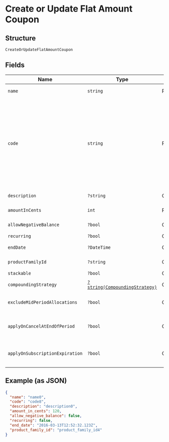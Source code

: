 
# Create or Update Flat Amount Coupon

## Structure

`CreateOrUpdateFlatAmountCoupon`

## Fields

| Name | Type | Tags | Description | Getter | Setter |
|  --- | --- | --- | --- | --- | --- |
| `name` | `string` | Required | the name of the coupon | getName(): string | setName(string name): void |
| `code` | `string` | Required | may contain uppercase alphanumeric characters and these special characters (which allow for email addresses to be used): “%”, “@”, “+”, “-”, “_”, and “.” | getCode(): string | setCode(string code): void |
| `description` | `?string` | Optional | - | getDescription(): ?string | setDescription(?string description): void |
| `amountInCents` | `int` | Required | - | getAmountInCents(): int | setAmountInCents(int amountInCents): void |
| `allowNegativeBalance` | `?bool` | Optional | - | getAllowNegativeBalance(): ?bool | setAllowNegativeBalance(?bool allowNegativeBalance): void |
| `recurring` | `?bool` | Optional | - | getRecurring(): ?bool | setRecurring(?bool recurring): void |
| `endDate` | `?DateTime` | Optional | - | getEndDate(): ?\DateTime | setEndDate(?\DateTime endDate): void |
| `productFamilyId` | `?string` | Optional | - | getProductFamilyId(): ?string | setProductFamilyId(?string productFamilyId): void |
| `stackable` | `?bool` | Optional | - | getStackable(): ?bool | setStackable(?bool stackable): void |
| `compoundingStrategy` | [`?string(CompoundingStrategy)`](../../doc/models/compounding-strategy.md) | Optional | - | getCompoundingStrategy(): ?string | setCompoundingStrategy(?string compoundingStrategy): void |
| `excludeMidPeriodAllocations` | `?bool` | Optional | - | getExcludeMidPeriodAllocations(): ?bool | setExcludeMidPeriodAllocations(?bool excludeMidPeriodAllocations): void |
| `applyOnCancelAtEndOfPeriod` | `?bool` | Optional | - | getApplyOnCancelAtEndOfPeriod(): ?bool | setApplyOnCancelAtEndOfPeriod(?bool applyOnCancelAtEndOfPeriod): void |
| `applyOnSubscriptionExpiration` | `?bool` | Optional | - | getApplyOnSubscriptionExpiration(): ?bool | setApplyOnSubscriptionExpiration(?bool applyOnSubscriptionExpiration): void |

## Example (as JSON)

```json
{
  "name": "name0",
  "code": "code8",
  "description": "description0",
  "amount_in_cents": 120,
  "allow_negative_balance": false,
  "recurring": false,
  "end_date": "2016-03-13T12:52:32.123Z",
  "product_family_id": "product_family_id4"
}
```


